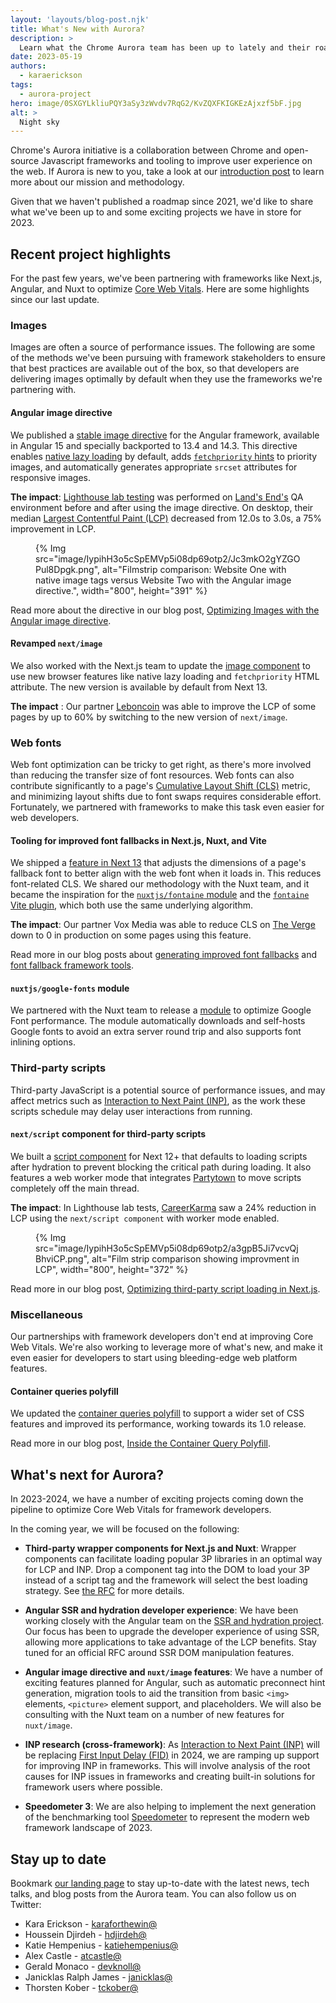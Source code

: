 ```yaml
---
layout: 'layouts/blog-post.njk'
title: What's New with Aurora?
description: >
  Learn what the Chrome Aurora team has been up to lately and their roadmap for 2023.
date: 2023-05-19
authors:
  - karaerickson
tags:
  - aurora-project
hero: image/0SXGYLkliuPQY3aSy3zWvdv7RqG2/KvZQXFKIGKEzAjxzf5bF.jpg
alt: >
  Night sky
---
```


Chrome's Aurora initiative is a collaboration between Chrome and open-source Javascript frameworks and tooling to improve user experience on the web. If Aurora is new to you, take a look at our [introduction post](/blog/introducing-aurora/) to learn more about our mission and methodology.

Given that we haven't published a roadmap since 2021, we'd like to share what we've been up to and some exciting projects we have in store for 2023.

## Recent project highlights

For the past few years, we've been partnering with frameworks like Next.js, Angular, and Nuxt to optimize [Core Web Vitals](https://web.dev/articles/vitals). Here are some highlights since our last update.

### Images

Images are often a source of performance issues. The following are some of the methods we've been pursuing with framework stakeholders to ensure that best practices are available out of the box, so that developers are delivering images optimally by default when they use the frameworks we're partnering with.

#### Angular image directive

We published a [stable image directive](https://angular.io/guide/image-directive) for the Angular framework, available in Angular 15 and specially backported to 13.4 and 14.3. This directive enables [native lazy loading](https://web.dev/articles/browser-level-image-lazy-loading) by default, adds [`fetchpriority` hints](https://web.dev/articles/fetch-priority) to priority images, and automatically generates appropriate `srcset` attributes for responsive images.

**The impact**: [Lighthouse lab testing](https://philipwalton.com/articles/my-challenge-to-the-web-performance-community/) was performed on [Land's End's](https://www.landsend.com/) QA environment before and after using the image directive. On desktop, their median [Largest Contentful Paint (LCP)](https://web.dev/articles/lcp) decreased from 12.0s to 3.0s, a 75% improvement in LCP.

<figure>
{% Img src="image/IypihH3o5cSpEMVp5i08dp69otp2/Jc3mkO2gYZGOPul8Dpgk.png", alt="Filmstrip comparison: Website One with native image tags versus Website Two with the Angular image directive.", width="800", height="391" %}
</figure>

Read more about the directive in our blog post, [Optimizing Images with the Angular image directive](/blog/angular-image-directive/).

#### Revamped `next/image`

We also worked with the Next.js team to update the [image component](https://nextjs.org/docs/app/building-your-application/optimizing/images) to use new browser features like native lazy loading and `fetchpriority` HTML attribute. The new version is available by default from Next 13.

**The impact** : Our partner [Leboncoin](https://www.leboncoin.fr/) was able to improve the LCP of some pages by up to 60% by switching to the new version of `next/image`.

### Web fonts

Web font optimization can be tricky to get right, as there's more involved than reducing the transfer size of font resources. Web fonts can also contribute significantly to a page's [Cumulative Layout Shift (CLS)](https://web.dev/articles/cls) metric, and minimizing layout shifts due to font swaps requires considerable effort. Fortunately, we partnered with frameworks to make this task even easier for web developers.

#### Tooling for improved font fallbacks in Next.js, Nuxt, and Vite

We shipped a [feature in Next 13](https://nextjs.org/docs/app/building-your-application/optimizing/fonts) that adjusts the dimensions of a page's fallback font to better align with the web font when it loads in. This reduces font-related CLS. We shared our methodology with the Nuxt team, and it became the inspiration for the [`nuxtjs/fontaine` module](https://github.com/nuxt-modules/fontaine) and the [`fontaine` Vite plugin](https://github.com/danielroe/fontaine), which both use the same underlying algorithm.

**The impact**: Our partner Vox Media was able to reduce CLS on [The Verge](https://www.theverge.com/) down to 0 in production on some pages using this feature.

Read more in our blog posts about [generating improved font fallbacks](/blog/font-fallbacks/) and [font fallback framework tools](/blog/framework-tools-font-fallback/).

#### `nuxtjs/google-fonts` module

We partnered with the Nuxt team to release a [module](https://google-fonts.nuxtjs.org/) to optimize Google Font performance. The module automatically downloads and self-hosts Google fonts to avoid an extra server round trip and also supports font inlining options.

### Third-party scripts

Third-party JavaScript is a potential source of performance issues, and may affect metrics such as [Interaction to Next Paint (INP)](https://web.dev/articles/inp), as the work these scripts schedule may delay user interactions from running.

#### `next/script` component for third-party scripts

We built a [script component](https://nextjs.org/docs/app/building-your-application/optimizing/scripts) for Next 12+ that defaults to loading scripts after hydration to prevent blocking the critical path during loading. It also features a web worker mode that integrates [Partytown](https://partytown.builder.io/) to move scripts completely off the main thread.

**The impact**: In Lighthouse lab tests, [CareerKarma](https://careerkarma.com/) saw a 24% reduction in LCP using the `next/script component` with worker mode enabled.

<figure>
  {% Img src="image/IypihH3o5cSpEMVp5i08dp69otp2/a3gpB5Ji7vcvQjBhviCP.png", alt="Film strip comparison showing improvment in LCP", width="800", height="372" %}
</figure>

Read more in our blog post, [Optimizing third-party script loading in Next.js](/blog/script-component/).

### Miscellaneous

Our partnerships with framework developers don't end at improving Core Web Vitals. We're also working to leverage more of what's new, and make it even easier for developers to start using bleeding-edge web platform features.

#### Container queries polyfill

We updated the [container queries polyfill](https://www.npmjs.com/package/container-query-polyfill) to support a wider set of CSS features and improved its performance, working towards its 1.0 release.

Read more in our blog post, [Inside the Container Query Polyfill](/blog/inside-the-container-query-polyfill/).

## What's next for Aurora?

In 2023-2024, we have a number of exciting projects coming down the pipeline to optimize Core Web Vitals for framework developers.

In the coming year, we will be focused on the following:

* **Third-party wrapper components for Next.js and Nuxt**: Wrapper components can facilitate loading popular 3P libraries in an optimal way for LCP and INP. Drop a component tag into the DOM to load your 3P instead of a script tag and the framework will select the best loading strategy. See [the RFC](https://github.com/vercel/next.js/discussions/48256) for more details.

* **Angular SSR and hydration developer experience**: We have been working closely with the Angular team on the [SSR and hydration project](https://angular.io/guide/hydration). Our focus has been to upgrade the developer experience of using SSR, allowing more applications to take advantage of the LCP benefits. Stay tuned for an official RFC around SSR DOM manipulation features.

* **Angular image directive and `nuxt/image` features**: We have a number of exciting features planned for Angular, such as automatic preconnect hint generation, migration tools to aid the transition from basic `<img>` elements, `<picture>` element support, and placeholders. We will also be consulting with the Nuxt team on a number of new features for `nuxt/image`.

* **INP research (cross-framework)**: As [Interaction to Next Paint (INP)](https://web.dev/articles/inp) will be replacing [First Input Delay (FID)](https://web.dev/articles/fid) in 2024, we are ramping up support for improving INP in frameworks. This will involve analysis of the root causes for INP issues in frameworks and creating built-in solutions for framework users where possible.

* **Speedometer 3**: We are also helping to implement the next generation of the benchmarking tool [Speedometer](https://browserbench.org/Speedometer2.0/) to represent the modern web framework landscape of 2023.

## Stay up to date

Bookmark [our landing page](/aurora) to stay up-to-date with the latest news, tech talks, and blog posts from the Aurora team. You can also follow us on Twitter:

* Kara Erickson  - [karaforthewin@](https://twitter.com/karaforthewin)
* Houssein Djirdeh - [hdjirdeh@](https://twitter.com/hdjirdeh)
* Katie Hempenius - [katiehempenius@](https://twitter.com/katiehempenius)
* Alex Castle - [atcastle@](https://twitter.com/atcastle)
* Gerald Monaco - [devknoll@](https://twitter.com/devknoll)
* Janicklas Ralph James - [janicklas@](https://twitter.com/janicklas)
* Thorsten Kober - [tckober@](https://twitter.com/tckober)
